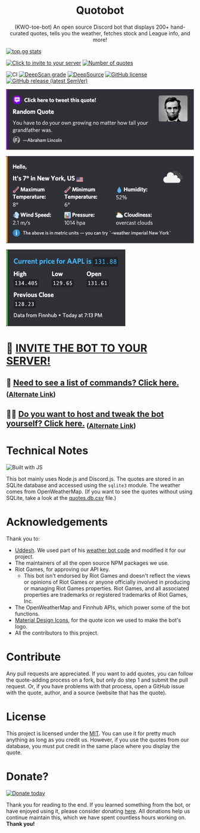 <h1 align="center">Quotobot</h1>
<p align="center">(KWO-toe-bot) An open source Discord bot that displays 200+ hand-curated quotes, tells you the weather, fetches stock and League info, and more!</p>

[![top.gg stats](https://top.gg/api/widget/746889272992464958.svg)](https://top.gg/bot/746889272992464958)

[![Click to invite to your server](https://img.shields.io/static/v1?label=Invite%20to&message=your%20server&color=7289DA&logo=Discord)][inv]
[![Number of quotes](https://img.shields.io/badge/dynamic/yaml?color=blue&label=quotes&query=%24.count&url=https%3A%2F%2Fraw.githubusercontent.com%2FTeam-Gigabyte%2Fquotobot%2Fmaster%2Fdb%2Fquotes.count.yml)](https://github.com/Team-Gigabyte/quotobot/blob/master/db/quotes.db.csv)


![CI](https://github.com/Team-Gigabyte/quotobot/workflows/CI/badge.svg) 
[![DeepScan grade](https://deepscan.io/api/teams/10906/projects/13838/branches/243095/badge/grade.svg)](https://deepscan.io/dashboard#view=project&tid=10906&pid=13838&bid=243095) 
[![DeepSource](https://deepsource.io/gh/Team-Gigabyte/quotobot.svg/?label=active+issues)](https://deepsource.io/gh/Team-Gigabyte/quotobot/?ref=repository-badge)
[![GitHub license](https://img.shields.io/github/license/Team-Gigabyte/quotobot)](https://github.com/Team-Gigabyte/quotobot/blob/master/LICENSE) 
[![GitHub release (latest SemVer)](https://img.shields.io/github/v/release/Team-Gigabyte/quotobot?logo=github&sort=semver)](https://github.com/Team-Gigabyte/quotobot/releases/latest) 


![Quotes screenshot](https://raw.githubusercontent.com/Team-Gigabyte/quotobot/master/img/Demo%20Picture.png)

![Weather screenshot](https://raw.githubusercontent.com/Team-Gigabyte/quotobot/master/img/Weather%20Demo.png)

![Stock screenshot](https://raw.githubusercontent.com/Team-Gigabyte/quotobot/master/img/Stock%20Demo.png)


# 🤖 [INVITE THE BOT TO YOUR SERVER!][inv]
## 🤔 [Need to see a list of commands? Click here.](../../wiki/Help) <sub>([Alternate Link](https://github.com/Team-Gigabyte/quotobot/wiki/Help))</sub>
## 👨‍💻 [Do you want to host and tweak the bot yourself? Click here.](../../wiki/Hosting) <sub>([Alternate Link](https://github.com/Team-Gigabyte/quotobot/wiki/Hosting))</sub>

# Technical Notes
![Built with JS](https://img.shields.io/static/v1?label=built%20with&message=JS&color=yellow&logo=javascript)

This bot mainly uses Node.js and Discord.js. The quotes are stored in an SQLite database and accessed using the `sqlite3` module. The weather comes from OpenWeatherMap. (If you want to see the quotes without using SQLite, take a look at the [quotes.db.csv](./db/quotes.db.csv) file.)

# Acknowledgements
Thank you to:
* [Uddesh](https://github.com/UddeshJain). We used part of his [weather bot code](https://github.com/UddeshJain/Discord-Weather-Bot) and modified it for our project.
* The maintainers of all the open source NPM packages we use.
* Riot Games, for approving our API key.
  * This bot isn't endorsed by Riot Games and doesn't reflect the views or opinions of Riot Games or anyone officially involved in producing or managing Riot Games properties. Riot Games, and all associated properties are trademarks or registered trademarks of Riot Games, Inc.
* The OpenWeatherMap and Finnhub APIs, which power some of the bot functions.
* [Material Design Icons](https://materialdesignicons.com/), for the quote icon we used to make the bot's logo.
* All the contributors to this project.

# Contribute
Any pull requests are appreciated. If you want to add quotes, you can follow the quote-adding process on a fork, but only do step 1 and submit the pull request. Or, if you have problems with that process, open a GitHub issue with the quote, author, and a source (website that has the quote).
# License
This project is licensed under the [MIT](https://github.com/Team-Gigabyte/quotobot/blob/master/LICENSE). You can use it for pretty much anything as long as you credit us.
However, if you use the quotes from our database, you must put credit in the same place where you display the quote.
# Donate?
[![Donate today](https://img.shields.io/static/v1?label=donate&message=today&color=green)](https://github.com/Team-Gigabyte/donate)

Thank you for reading to the end. If you learned something from the bot, or have enjoyed using it, please consider donating [here](https://github.com/Team-Gigabyte/donate). All donations help us continue maintain this, which we have spent countless hours working on. **Thank you!**

[inv]: https://discord.com/oauth2/authorize?client_id=746889272992464958&permissions=280576&scope=bot
